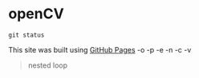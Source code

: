 # openCV
```
git status
```
This site was built using [GitHub Pages](https://pages.github.com/)
-o
-p
-e
-n
-c
-v
> nested loop
